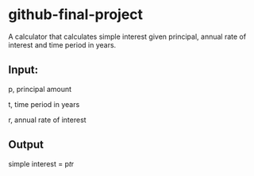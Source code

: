 # github-final-project
A calculator that calculates simple interest given principal, annual rate of interest and time period in years.

## Input:

p, principal amount
   
t, time period in years
   
r, annual rate of interest

## Output
   
   simple interest = p*t*r
